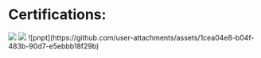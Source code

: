 
<h1><bold>Certifications:</bold></h1>

<img src="https://images.credly.com/size/340x340/images/276d8595-f4e0-457b-adc8-aab85ee221bf/blob">
<img src="https://images.credly.com/size/340x340/images/80d8a06a-c384-42bf-ad36-db81bce5adce/blob">
![pnpt](https://github.com/user-attachments/assets/1cea04e8-b04f-483b-90d7-e5ebbb18f29b)

